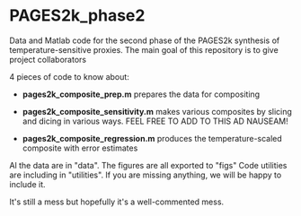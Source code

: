 # PAGES2k_phase2
Data and Matlab code for the second phase of the PAGES2k synthesis of temperature-sensitive proxies.
The main goal of this repository is to give project collaborators


4 pieces of code to know about:

- **pages2k_composite_prep.m** prepares the data for compositing

- **pages2k_composite_sensitivity.m** makes various composites by slicing and dicing in various ways.
 FEEL FREE TO ADD TO THIS AD NAUSEAM!

 - **pages2k_composite_regression.m** produces the temperature-scaled composite with error estimates

Al the data are in "data". The figures are all exported to "figs"
Code utilities are including in "utilities". If you are missing anything, we will be happy to include it.

It's still a mess but hopefully it's a well-commented mess.

